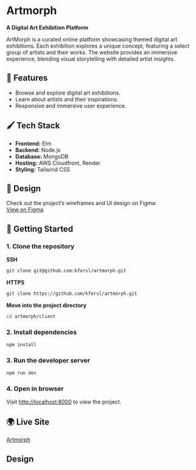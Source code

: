 # Artmorph
**A Digital Art Exhibition Platform**

ArtMorph is a curated online platform showcasing themed digital art exhibitions. Each exhibition explores a unique concept, featuring a select group of artists and their works. The website provides an immersive experience, blending visual storytelling with detailed artist insights.  

## 🌟 Features
- Browse and explore digital art exhibitions.  
- Learn about artists and their inspirations.  
- Responsive and immersive user experience.  

## 🖌️ Tech Stack  
- **Frontend:** Elm   
- **Backend:** Node.js  
- **Database:** MongoDB   
- **Hosting:** AWS Cloudfront, Render
- **Styling:** Tailwind CSS  

## 🎨 Design
Check out the project’s wireframes and UI design on Figma:  
[View on Figma](https://www.figma.com/design/ERrkdce4MS2D1jZefU24sp/ArtMorph?node-id=0-1&t=1OAo7xbh1sYFKBac-1)  

## 🚀 Getting Started

### 1. Clone the repository 

**SSH**
```sh  
git clone git@github.com:kforsl/artmorph.git
```  

**HTTPS**
```sh  
git clone https://github.com/kforsl/artmorph.git
```  

**Move into the project directory**
```sh  
cd artmorph/client 
```

### 2. Install dependencies 
```sh
npm install 
```

### 3. Run the developer server 
```sh
npm run dev
```

### 4. Open in browser 
Visit [http://localhost:8000]() to view the project.

## 🌍 Live Site 
[Artmorph](https://d1964um5pbaqp4.cloudfront.net/)

## Design 
